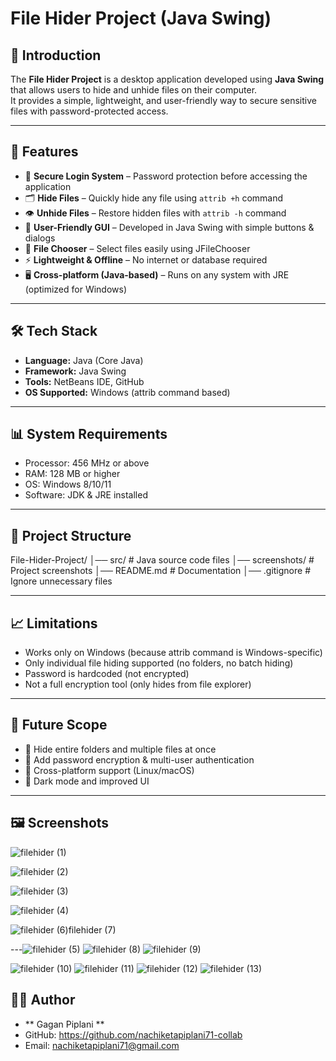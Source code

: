 # File Hider Project (Java Swing)

## 📌 Introduction
The **File Hider Project** is a desktop application developed using **Java Swing** that allows users to hide and unhide files on their computer.  
It provides a simple, lightweight, and user-friendly way to secure sensitive files with password-protected access.

---

## 🚀 Features
- 🔑 **Secure Login System** – Password protection before accessing the application  
- 🗂 **Hide Files** – Quickly hide any file using `attrib +h` command  
- 👁 **Unhide Files** – Restore hidden files with `attrib -h` command  
- 🎨 **User-Friendly GUI** – Developed in Java Swing with simple buttons & dialogs  
- 📂 **File Chooser** – Select files easily using JFileChooser  
- ⚡ **Lightweight & Offline** – No internet or database required  
- 🖥 **Cross-platform (Java-based)** – Runs on any system with JRE (optimized for Windows)  

---

## 🛠️ Tech Stack
- **Language:** Java (Core Java)  
- **Framework:** Java Swing  
- **Tools:** NetBeans IDE, GitHub  
- **OS Supported:** Windows (attrib command based)  

---

## 📊 System Requirements
- Processor: 456 MHz or above  
- RAM: 128 MB or higher  
- OS: Windows 8/10/11  
- Software: JDK & JRE installed  

---

## 📂 Project Structure
File-Hider-Project/
│── src/ # Java source code files
│── screenshots/ # Project screenshots
│── README.md # Documentation
│── .gitignore # Ignore unnecessary files


---

## 📈 Limitations
- Works only on Windows (because attrib command is Windows-specific)  
- Only individual file hiding supported (no folders, no batch hiding)  
- Password is hardcoded (not encrypted)  
- Not a full encryption tool (only hides from file explorer)  

---

## 🎯 Future Scope
- 🔹 Hide entire folders and multiple files at once  
- 🔹 Add password encryption & multi-user authentication  
- 🔹 Cross-platform support (Linux/macOS)  
- 🔹 Dark mode and improved UI  

---

## 🖼️ Screenshots
![filehider (1)](https://github.com/user-attachments/assets/cd81f64d-cc1a-4c4d-96b6-40969aa8ec4d)

![filehider (2)](https://github.com/user-attachments/assets/529c8af6-7ea2-4289-be33-20b521b8d632)

![filehider (3)](https://github.com/user-attachments/assets/70061960-a9bc-49ab-9c6f-3b9cef250fdb)


![filehider (4)](https://github.com/user-attachments/assets/5a6a22e0-02ba-4df4-a53a-ce1981150abc)




![filehider (6)![filehider (7)](https://github.com/user-attachments/assets/e8d16fb0-e26c-4ac7-8ff2-b29f038601aa)
](https://github.com/user-attachments/assets/85381ac2-cc95-48ea-bfed-78de5a04e41f)

---![filehider (5)](https://github.com/user-attachments/assets/2ade05a8-0866-4f32-9770-49b6835e808c)
![filehider (8)](https://github.com/user-attachments/assets/8061dfbe-c162-4d3f-8979-f3d581e4c391)
![filehider (9)](https://github.com/user-attachments/assets/6004bf93-0888-4c13-85f5-76a78c4bcb6f)

![filehider (10)](https://github.com/user-attachments/assets/5b5946b1-cb3b-406d-ab21-f7eac0d366c1)
![filehider (11)](https://github.com/user-attachments/assets/4598fe2d-2f20-423b-ab9e-d0afa99fdbf5)
![filehider (12)](https://github.com/user-attachments/assets/7c51dd2d-1c51-4c22-9800-1722a7cb1148)
![filehider (13)](https://github.com/user-attachments/assets/fb5a3855-9eba-4067-aab2-53aba95f8174)

## 👨‍💻 Author
- ** Gagan Piplani **  
- GitHub: https://github.com/nachiketapiplani71-collab
- Email: nachiketapiplani71@gmail.com
